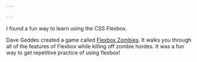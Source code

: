 ```yaml
---

---
```

I found a fun way to learn using the CSS Flexbox.  

Dave Geddes created a game called [Flexbox Zombies](https://mastery.games/p/flexbox-zombies).  It walks you through all of the features of Flexbox while killing off zombie hordes.  It was a fun way to get repetitive practice of using flexbox!
